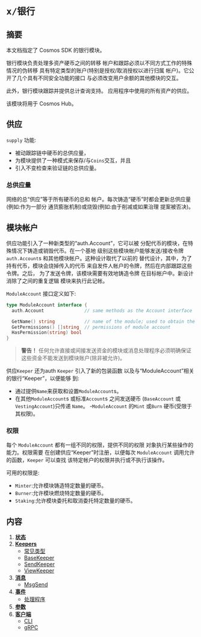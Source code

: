 # `x/银行`

## 摘要

本文档指定了 Cosmos SDK 的银行模块。

银行模块负责处理多资产硬币之间的转移
帐户和跟踪必须以不同方式工作的特殊情况的伪转移
具有特定类型的账户(特别是授权/取消授权以进行归属
帐户)。它公开了几个具有不同安全功能的接口
与必须改变用户余额的其他模块的交互。

此外，银行模块跟踪并提供总计查询支持。
应用程序中使用的所有资产的供应。

该模块将用于 Cosmos Hub。

## 供应

`supply` 功能:

- 被动跟踪链中硬币的总供应量，
- 为模块提供了一种模式来保存/与`Coins`交互，并且
- 引入不变检查来验证链的总供应量。

### 总供应量

网络的总“供应”等于所有硬币的总和
帐户。每次铸造“硬币”时都会更新总供应量(例如:作为一部分
通货膨胀机制)或烧毁(例如:由于削减或如果治理
提案被否决)。

## 模块帐户

供应功能引入了一种新类型的“auth.Account”，它可以被
分配代币的模块，在特殊情况下铸造或销毁代币。在一个基地
级别这些模块帐户能够发送/接收令牌
`auth.Account`s 和其他模块帐户。这种设计取代了以前的
替代设计，其中，为了持有代币，模块会烧掉传入的代币
来自发件人帐户的令牌，然后在内部跟踪这些令牌。之后，
为了发送令牌，该模块需要有效地铸造令牌
在目标帐户中。新设计消除了之间的重复逻辑
模块来执行此记帐。

`ModuleAccount` 接口定义如下: 

```go
type ModuleAccount interface {
  auth.Account               // same methods as the Account interface

  GetName() string           // name of the module; used to obtain the address
  GetPermissions() []string  // permissions of module account
  HasPermission(string) bool
}
```

> **警告！**
> 任何允许直接或间接发送资金的模块或消息处理程序必须明确保证这些资金不能发送到模块账户(除非被允许)。

供应`Keeper` 还为auth `Keeper` 引入了新的包装函数
以及与“ModuleAccount”相关的银行“Keeper”，以便能够
到:

- 通过提供`Name`来获取和设置`ModuleAccount`s。
- 在其他`ModuleAccount`s 或标准`Account`s 之间发送硬币
  (`BaseAccount` 或 `VestingAccount`)只传递 `Name`。
-`ModuleAccount` 的`Mint` 或`Burn` 硬币(受限于其权限)。

### 权限

每个 `ModuleAccount` 都有一组不同的权限，提供不同的权限
对象执行某些操作的能力。权限需要
在创建供应“Keeper”时注册，以便每次
`ModuleAccount` 调用允许的函数，`Keeper` 可以查找
该特定帐户的权限并执行或不执行该操作。

可用的权限是:

- `Minter`:允许模块铸造特定数量的硬币。
- `Burner`:允许模块燃烧特定数量的硬币。
- `Staking`:允许模块委托和取消委托特定数量的硬币。

## 内容

1. **[状态](01_state.md)**
2. **[Keepers](02_keepers.md)**
   - [常见类型](02_keepers.md#common-types)
   - [BaseKeeper](02_keepers.md#basekeeper)
   - [SendKeeper](02_keepers.md#sendkeeper)
   - [ViewKeeper](02_keepers.md#viewkeeper)
3. **[消息](03_messages.md)**
   - [MsgSend](03_messages.md#msgsend)
4. **[事件](04_events.md)**
   - [处理程序](04_events.md#handlers)
5. **[参数](05_params.md)**
6. **[客户端](06_client.md)**
    - [CLI](06_client.md#cli)
    - [gRPC](06_client.md#grpc) 